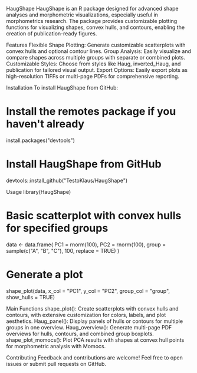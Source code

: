 HaugShape
HaugShape is an R package designed for advanced shape analyses and morphometric visualizations, especially useful in morphometrics research. The package provides customizable plotting functions for visualizing shapes, convex hulls, and contours, enabling the creation of publication-ready figures.

Features
Flexible Shape Plotting: Generate customizable scatterplots with convex hulls and optional contour lines.
Group Analysis: Easily visualize and compare shapes across multiple groups with separate or combined plots.
Customizable Styles: Choose from styles like Haug, inverted_Haug, and publication for tailored visual output.
Export Options: Easily export plots as high-resolution TIFFs or multi-page PDFs for comprehensive reporting.

Installation
To install HaugShape from GitHub:


# Install the remotes package if you haven't already
install.packages("devtools")

# Install HaugShape from GitHub
devtools::install_github("TestoKlaus/HaugShape")


Usage
library(HaugShape)

# Basic scatterplot with convex hulls for specified groups
data <- data.frame(
  PC1 = rnorm(100),
  PC2 = rnorm(100),
  group = sample(c("A", "B", "C"), 100, replace = TRUE)
)

# Generate a plot
shape_plot(data, x_col = "PC1", y_col = "PC2", group_col = "group", show_hulls = TRUE)


Main Functions
shape_plot(): Create scatterplots with convex hulls and contours, with extensive customization for colors, labels, and plot aesthetics.
Haug_panel(): Display panels of hulls or contours for multiple groups in one overview.
Haug_overview(): Generate multi-page PDF overviews for hulls, contours, and combined group boxplots.
shape_plot_momocs(): Plot PCA results with shapes at convex hull points for morphometric analysis with Momocs.


Contributing
Feedback and contributions are welcome! Feel free to open issues or submit pull requests on GitHub.
